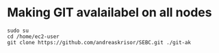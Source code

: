 # Making GIT avalailabel on all nodes

    sudo su 
    cd /home/ec2-user
    git clone https://github.com/andreaskrisor/SEBC.git ./git-ak
    
